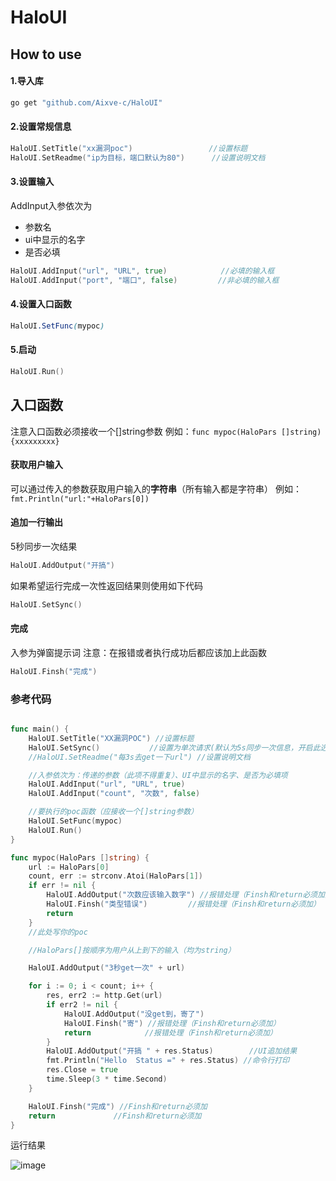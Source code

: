 # HaloUI

## How to use

#### 1.导入库

```cmd
go get "github.com/Aixve-c/HaloUI"
```

#### 2.设置常规信息

```go
HaloUI.SetTitle("xx漏洞poc")                 //设置标题
HaloUI.SetReadme("ip为目标，端口默认为80")      //设置说明文档
```

#### 3.设置输入

AddInput入参依次为

- 参数名
- ui中显示的名字
- 是否必填

```go
HaloUI.AddInput("url", "URL", true)            //必填的输入框
HaloUI.AddInput("port", "端口", false)         //非必填的输入框
```

#### 4.设置入口函数

```scss
HaloUI.SetFunc(mypoc)
```

#### 5.启动

```go
HaloUI.Run()
```

## 入口函数

注意入口函数必须接收一个[]string参数
例如：`func mypoc(HaloPars []string){xxxxxxxxx}`

#### 获取用户输入

可以通过传入的参数获取用户输入的**字符串**（所有输入都是字符串）
例如：`fmt.Println("url:"+HaloPars[0])`

#### 追加一行输出

5秒同步一次结果

```go
HaloUI.AddOutput("开搞")
```

如果希望运行完成一次性返回结果则使用如下代码

```go
HaloUI.SetSync()
```

#### 完成

入参为弹窗提示词
注意：在报错或者执行成功后都应该加上此函数

```go
HaloUI.Finsh("完成")
```

### 参考代码

```go

func main() {
	HaloUI.SetTitle("XX漏洞POC") //设置标题
	HaloUI.SetSync()           //设置为单次请求(默认为5s同步一次信息，开启此选项后，只阻塞执行全部执行完成后一次性返回结果)
	//HaloUI.SetReadme("每3s去get一下url") //设置说明文档

	//入参依次为：传递的参数（此项不得重复）、UI中显示的名字、是否为必填项
	HaloUI.AddInput("url", "URL", true)
	HaloUI.AddInput("count", "次数", false)

	//要执行的poc函数（应接收一个[]string参数）
	HaloUI.SetFunc(mypoc)
	HaloUI.Run()
}

func mypoc(HaloPars []string) {
	url := HaloPars[0]
	count, err := strconv.Atoi(HaloPars[1])
	if err != nil {
		HaloUI.AddOutput("次数应该输入数字") //报错处理（Finsh和return必须加）
		HaloUI.Finsh("类型错误")         //报错处理（Finsh和return必须加）
		return
	}
	//此处写你的poc

	//HaloPars[]按顺序为用户从上到下的输入（均为string）

	HaloUI.AddOutput("3秒get一次" + url)

	for i := 0; i < count; i++ {
		res, err2 := http.Get(url)
		if err2 != nil {
			HaloUI.AddOutput("没get到，寄了")
			HaloUI.Finsh("寄") //报错处理（Finsh和return必须加）
			return            //报错处理（Finsh和return必须加）
		}
		HaloUI.AddOutput("开搞 " + res.Status)        //UI追加结果
		fmt.Println("Hello  Status =" + res.Status) //命令行打印
		res.Close = true
		time.Sleep(3 * time.Second)
	}

	HaloUI.Finsh("完成") //Finsh和return必须加
	return             //Finsh和return必须加
}

```

运行结果

![image](https://github.com/user-attachments/assets/27351c11-f6a3-41e7-87d8-97b83db398c8)
